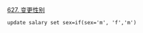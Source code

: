 [627. 变更性别](https://leetcode-cn.com/problems/swap-salary/)
````
update salary set sex=if(sex='m', 'f','m')

````